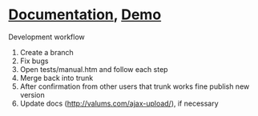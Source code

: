 [Documentation](http://valums.com/ajax-upload/), [Demo](http://valums.com/wp-content/uploads/ajax-upload/demo-jquery.htm)
===========

Development workflow
1. Create a branch
2. Fix bugs
3. Open tests/manual.htm and follow each step
4. Merge back into trunk
5. After confirmation from other users that trunk works fine publish new version
6. Update docs (http://valums.com/ajax-upload/), if necessary